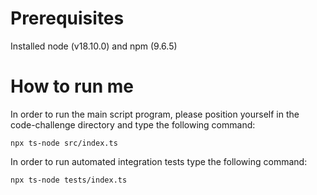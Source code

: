# Prerequisites
Installed node (v18.10.0) and npm (9.6.5)

# How to run me
In order to run the main script program, please position yourself in the code-challenge directory and type the following command: 

```npx ts-node src/index.ts```

In order to run automated integration tests type the following command:

```npx ts-node tests/index.ts```
